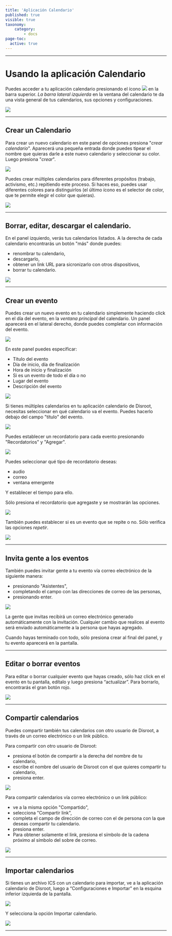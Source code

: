 ```yaml
---
title: 'Aplicación Calendario'
published: true
visible: true
taxonomy:
    category:
        - docs
page-toc:
  active: true
---
```


------------
# Usando la aplicación Calendario

Puedes acceder a tu aplicación calendario presionando el ícono ![](calendar_top_icon.png) en la barra superior.
*La barra lateral izquierda* en la ventana del calendario te da una vista general de tus calendarios, sus opciones y configuraciones.

![](en/calendar_main.png)

--------------
## Crear un Calendario
Para crear un nuevo calendario en este panel de opciones presiona "*crear calendario*".
Aparecerá una pequeña entrada donde puedes tipear el nombre que quieras darle a este nuevo calendario y seleccionar su color. Luego presiona "*crear*".

![](en/calendar_add_new.png)

Puedes crear múltiples calendarios para diferentes propósitos (trabajo, activismo, etc.) repitiendo este proceso. Si haces eso, puedes usar diferentes colores para distinguirlos (el último ícono es el selector de color, que te permite elegir el color que quieras).

![](en/calendar_list.png)

-----------------------
## Borrar, editar, descargar el calendario.
En el panel izquierdo, verás tus calendarios listados. A la derecha de cada calendario encontrarás un botón "más" donde puedes:

- renombrar tu calendario,
- descargarlo,
- obtener un link URL para sicronizarlo con otros dispositivos,
- borrar tu calendario.

![](en/calendar_edit1.png)

-------------------------
## Crear un evento
Puedes crear un nuevo evento en tu calendario simplemente haciendo click en el día del evento, en la *ventana principal* del calendario. Un panel aparecerá en el lateral derecho, donde puedes completar con información del evento.

![](en/calendar_edit_menu.png)

En este panel puedes especificar:

  - Título del evento
  - Día de inicio, día de finalización
  - Hora de inicio y finalización
  - Si es un evento de todo el día o no
  - Lugar del evento
  - Descripción del evento

![](en/calendar_edit_menu2.png)

Si tienes múltiples calendarios en tu aplicación calendario de Disroot, necesitas seleccionar en qué calendario va el evento. Puedes hacerlo debajo del campo "título" del evento.

![](en/calendar_edit_menu3.png)

Puedes establecer un recordatorio para cada evento presionando "Recordatorios" y "Agregar".

![](en/calendar_edit_menu4.png)

Puedes seleccionar qué tipo de recordatorio deseas:

* audio
* correo
* ventana emergente

Y establecer el tiempo para ello.

Sólo presiona el recordatorio que agregaste y se mostrarán las opciones.

![](en/calendar_edit_menu5.png)

También puedes establecer si es un evento que se repite o no. Sólo verifica las opciones *repetir*.

![](en/calendar_edit_menu6.png)

-------------------------------
## Invita gente a los eventos

También puedes invitar gente a tu evento vía correo electrónico de la siguiente manera:

* presionando "Asistentes",
* completando el campo con las direcciones de correo de las personas,
* presionando enter.<br>

![](en/calendar_edit_menu7.png)

La gente que invitas recibirá un correo electrónico generado automáticamente con la invitación. Cualquier cambio que realices al evento será enviado automáticamente a la persona que hayas agregado.

Cuando hayas terminado con todo, sólo presiona crear al final del panel, y tu evento aparecerá en la pantalla.

----------------------------
## Editar o borrar eventos
Para editar o borrar cualquier evento que hayas creado, sólo haz click en el evento en tu pantalla, edítalo y luego presiona “actualizar”. Para borrarlo, encontrarás el gran botón rojo.

![](en/calendar_edit_menu8.png)

----------------------------
## Compartir calendarios
Puedes compartir también tus calendarios con otro usuario de Disroot, a través de un correo electrónico o un link público.

Para compartir con otro usuario de Disroot:

* presiona el botón de compartir a la derecha del nombre de tu calendario,
* escribe el nombre del usuario de Disroot con el que quieres compartir tu calendario,
* presiona enter.

![](en/calendar_share_menu1.png)

Para compartir calendarios vía correo electrónico o un link público:

* ve a la misma opción "Compartido",
* selecciona "Compartir link",
* completa el campo de dirección de correo con el de persona con la que deseas compartir tu calendario.
* presiona enter.
* Para obtener solamente el link, presiona el símbolo de la cadena próximo al símbolo del sobre de correo.

![](en/calendar_share_menu2.png)

------------------------------
## Importar calendarios
Si tienes un archivo ICS con un calendario para importar, ve a la aplicación calendario de Disroot, luego a “Configuraciones e Importar" en la esquina inferior izquierda de la pantalla.<br>

![](en/calendar_import_menu1.png)

Y selecciona la opción Importar calendario.

![](en/calendar_import_menu2.png)

----------------------------------------
